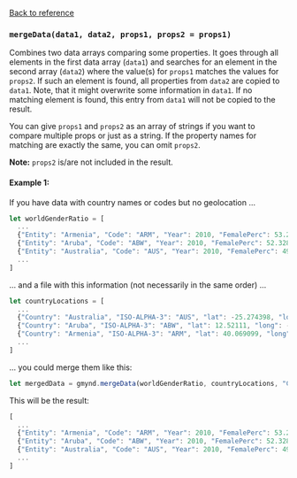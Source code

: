 [Back to reference](../README.md)

### `mergeData(data1, data2, props1, props2 = props1) `

Combines two data arrays comparing some properties. It goes through all elements in the first data array (`data1`) and searches for an element in the second array (`data2`) where the value(s) for `props1` matches the values for `props2`. If such an element is found, all properties from `data2` are copied to `data1`. Note, that it might overwrite some information in `data1`. If no matching element is found, this entry from `data1` will not be copied to the result. 

You can give `props1` and `props2` as an array of strings if you want to compare multiple props or just as a string. If the property names for matching are exactly the same, you can omit `props2`.

**Note:** `props2` is/are not included in the result.

#### Example 1:

If you have data with country names or codes but no geolocation ...
```javascript
let worldGenderRatio = [ 
  ...
  {"Entity": "Armenia", "Code": "ARM", "Year": 2010, "FemalePerc": 53.2079985875687},  
  {"Entity": "Aruba", "Code": "ABW", "Year": 2010, "FemalePerc": 52.3287267004377},  
  {"Entity": "Australia", "Code": "AUS", "Year": 2010, "FemalePerc": 49.9937545380187},
  ...
]
```
... and a file with this information (not necessarily in the same order) ...
```javascript
let countryLocations = [ 
  ...
  {"Country": "Australia", "ISO-ALPHA-3": "AUS", "lat": -25.274398, "long": 133.775136},
  {"Country": "Aruba", "ISO-ALPHA-3": "ABW", "lat": 12.52111, "long": -69.968338},
  {"Country": "Armenia", "ISO-ALPHA-3": "ARM", "lat": 40.069099, "long": 45.038189},
  ...
]
```
... you could merge them like this:
```javascript
let mergedData = gmynd.mergeData(worldGenderRatio, countryLocations, "Code", "ISO-ALPHA-3");
```
This will be the result:
```javascript
[ 
  ...
  {"Entity": "Armenia", "Code": "ARM", "Year": 2010, "FemalePerc": 53.2079985875687, "Country": "Australia", "lat": -25.274398, "long": 133.775136},  
  {"Entity": "Aruba", "Code": "ABW", "Year": 2010, "FemalePerc": 52.3287267004377, "Country": "Aruba", "lat": 12.52111, "long": -69.968338},  
  {"Entity": "Australia", "Code": "AUS", "Year": 2010, "FemalePerc": 49.9937545380187, "Country": "Armenia", "lat": 40.069099, "long": 45.038189},
  ...
]
```

